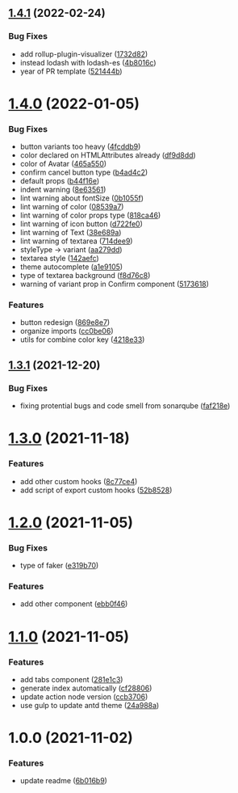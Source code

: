 ## [1.4.1](https://github.com/goskyai/lo-si/compare/v1.4.0...v1.4.1) (2022-02-24)


### Bug Fixes

* add rollup-plugin-visualizer ([1732d82](https://github.com/goskyai/lo-si/commit/1732d82fb138ac128fe73048015f8762dde6948d))
* instead lodash with lodash-es ([4b8016c](https://github.com/goskyai/lo-si/commit/4b8016c002f57703102e2819adb0a550fa42ae04))
* year of PR template ([521444b](https://github.com/goskyai/lo-si/commit/521444bb4087e934a5cfe4781d5e898c3f226fad))

# [1.4.0](https://github.com/goskyai/lo-si/compare/v1.3.1...v1.4.0) (2022-01-05)


### Bug Fixes

* button variants too heavy ([4fcddb9](https://github.com/goskyai/lo-si/commit/4fcddb94ab0f80e333ef743b25812fd2fc721882))
* color declared on HTMLAttributes already ([df9d8dd](https://github.com/goskyai/lo-si/commit/df9d8dd4c164c0f7040902017637daf8f0bcfe85))
* color of Avatar ([465a550](https://github.com/goskyai/lo-si/commit/465a550a16d5f078a8c4337f70fae6a1f195ffa5))
* confirm cancel button type ([b4ad4c2](https://github.com/goskyai/lo-si/commit/b4ad4c2897deb0210ff1b82626760507491c5400))
* default props ([b44f16e](https://github.com/goskyai/lo-si/commit/b44f16e68662d4d5ab382a76ace280824e2c8b1d))
* indent warning ([8e63561](https://github.com/goskyai/lo-si/commit/8e635611f7ab33cc0cc472a62e585b33e7e32b70))
* lint warning about fontSize ([0b1055f](https://github.com/goskyai/lo-si/commit/0b1055f2f7993b3ff7ba97caaa285f6717ae5a51))
* lint warning of color ([08539a7](https://github.com/goskyai/lo-si/commit/08539a7afb8b126baae79cd09e16521a5e90e9aa))
* lint warning of color props type ([818ca46](https://github.com/goskyai/lo-si/commit/818ca462792ef515f308e3e032c4c7b4b846abe6))
* lint warning of icon button ([d722fe0](https://github.com/goskyai/lo-si/commit/d722fe0a371e66b8398ff0b18ad6ba9a390dc979))
* lint warning of Text ([38e689a](https://github.com/goskyai/lo-si/commit/38e689ad9bc3678f02fc3d71eb292086516e6348))
* lint warning of textarea ([714dee9](https://github.com/goskyai/lo-si/commit/714dee9feb05df318011bde32d9d7ebc83fba48e))
* styleType -> variant ([aa279dd](https://github.com/goskyai/lo-si/commit/aa279ddb8fa4ff2b5d0e82af46d6f0930b2a017a))
* textarea style ([142aefc](https://github.com/goskyai/lo-si/commit/142aefc66bc536a5831acb7530f133e6410899dc))
* theme autocomplete ([a1e9105](https://github.com/goskyai/lo-si/commit/a1e91058ea36c412bc078ba373bee73055543ad0))
* type of textarea background ([f8d76c8](https://github.com/goskyai/lo-si/commit/f8d76c89df974dac6ab5147da5a0342728496bb3))
* warning of variant prop in Confirm component ([5173618](https://github.com/goskyai/lo-si/commit/5173618649defbfeecacf588c28a81412afa395b))


### Features

* button redesign ([869e8e7](https://github.com/goskyai/lo-si/commit/869e8e741f595e88c9400df965bae73b97231434))
* organize imports ([cc0be06](https://github.com/goskyai/lo-si/commit/cc0be06e23c0f6800232b2a28e172b81e25fcd16))
* utils for combine color key ([4218e33](https://github.com/goskyai/lo-si/commit/4218e3362e8c87e0b788c54d6b4d475c26cc8282))

## [1.3.1](https://github.com/goskyai/lo-si/compare/v1.3.0...v1.3.1) (2021-12-20)


### Bug Fixes

* fixing protential bugs and code smell from sonarqube ([faf218e](https://github.com/goskyai/lo-si/commit/faf218eef8c009820f7582645e7420e8f0cdf1de))

# [1.3.0](https://github.com/goskyai/lo-si/compare/v1.2.0...v1.3.0) (2021-11-18)


### Features

* add other custom hooks ([8c77ce4](https://github.com/goskyai/lo-si/commit/8c77ce4abe0773beb9a9d070881e62286458e1ed))
* add script of export custom hooks ([52b8528](https://github.com/goskyai/lo-si/commit/52b8528a33a3df8f33027c223d1ec8c0e478923b))

# [1.2.0](https://github.com/goskyai/lo-si/compare/v1.1.0...v1.2.0) (2021-11-05)


### Bug Fixes

* type of faker ([e319b70](https://github.com/goskyai/lo-si/commit/e319b700b7efaabc58b06f29ea5aad5bb9a6cd5a))


### Features

* add other component ([ebb0f46](https://github.com/goskyai/lo-si/commit/ebb0f46b4f72a2d69411c2493cf2433be195420f))

# [1.1.0](https://github.com/goskyai/lo-si/compare/v1.0.0...v1.1.0) (2021-11-05)


### Features

* add tabs component ([281e1c3](https://github.com/goskyai/lo-si/commit/281e1c35c2ba0b4ea1c585be2b68380146f1049d))
* generate index automatically ([cf28806](https://github.com/goskyai/lo-si/commit/cf28806eee66309ae68d3ef9ab540d022911d600))
* update action node version ([ccb3706](https://github.com/goskyai/lo-si/commit/ccb3706857e179c64ccad5195c2fbb4121f48168))
* use gulp to update antd theme ([24a988a](https://github.com/goskyai/lo-si/commit/24a988a6db6c3d4146b65fd28a67ad93d6a5f1b4))

# 1.0.0 (2021-11-02)


### Features

* update readme ([6b016b9](https://github.com/goskyai/lo-si/commit/6b016b97013630677bd6bad8ecaab295aae8d0e5))
